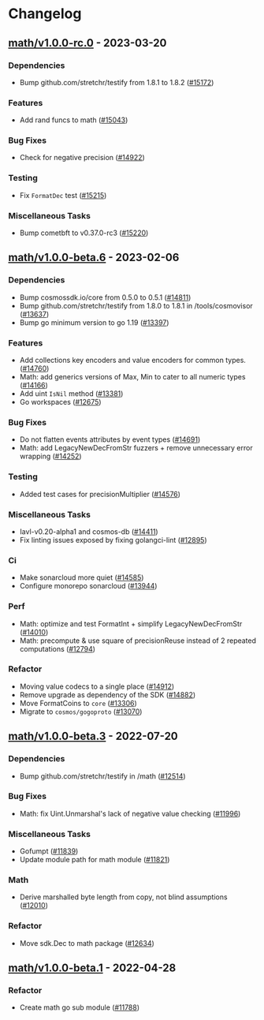 <!--
Guiding Principles:

Changelogs are for humans, not machines.
There should be an entry for every single version.
The same types of changes should be grouped.
Versions and sections should be linkable.
The latest version comes first.
The release date of each version is displayed.
Mention whether you follow Semantic Versioning.

Usage:

Changelog entries are generated by git cliff ref: https://github.com/orhun/git-cliff
This can be run using "make changelog module=path/to/submodule tag=vx.y.z"

Each commit should be conventional, the following message groups are supported.

* feat: A new feature
* fix: A bug fix
* docs: Documentation only changes
* style: Changes that do not affect the meaning of the code (white-space, formatting, missing semi-colons, etc)
* refactor: A code change that neither fixes a bug nor adds a feature
* perf: A code change that improves performance
* test: Adding missing tests or correcting existing tests
* build: Changes that affect the build system or external dependencies (example scopes: go, npm)
* ci: Changes to our CI configuration files and scripts (example scopes: GH Actions)
* chore: Other changes that don't modify src or test files
* revert: Reverts a previous commit

When a change is made that affects the API or state machine, the commit message prefix should be suffixed with `!`.

Ref: https://github.com/commitizen/conventional-commit-types/blob/v3.0.0/index.json
-->

# Changelog

## [math/v1.0.0-rc.0](https://github.com/cosmos/cosmos-sdk/releases/tag/math/v1.0.0-rc.0) - 2023-03-20

### Dependencies

* Bump github.com/stretchr/testify from 1.8.1 to 1.8.2 ([#15172](https://github.com/cosmos/cosmos-sdk/issues/15172))

### Features

* Add rand funcs to math ([#15043](https://github.com/cosmos/cosmos-sdk/issues/15043))

### Bug Fixes

* Check for negative precision ([#14922](https://github.com/cosmos/cosmos-sdk/issues/14922))

### Testing

* Fix `FormatDec` test ([#15215](https://github.com/cosmos/cosmos-sdk/issues/15215))

### Miscellaneous Tasks

* Bump cometbft to v0.37.0-rc3 ([#15220](https://github.com/cosmos/cosmos-sdk/issues/15220))

## [math/v1.0.0-beta.6](https://github.com/cosmos/cosmos-sdk/releases/tag/math/v1.0.0-beta.6) - 2023-02-06

### Dependencies

* Bump cosmossdk.io/core from 0.5.0 to 0.5.1 ([#14811](https://github.com/cosmos/cosmos-sdk/issues/14811))
* Bump github.com/stretchr/testify from 1.8.0 to 1.8.1 in /tools/cosmovisor ([#13637](https://github.com/cosmos/cosmos-sdk/issues/13637))
* Bump go minimum version to go 1.19 ([#13397](https://github.com/cosmos/cosmos-sdk/issues/13397))

### Features

* Add collections key encoders and value encoders for common types. ([#14760](https://github.com/cosmos/cosmos-sdk/issues/14760))
* Math: add generics versions of Max, Min to cater to all numeric types ([#14166](https://github.com/cosmos/cosmos-sdk/issues/14166))
* Add uint `IsNil` method ([#13381](https://github.com/cosmos/cosmos-sdk/issues/13381))
* Go workspaces ([#12675](https://github.com/cosmos/cosmos-sdk/issues/12675))

### Bug Fixes

* Do not flatten events attributes by event types ([#14691](https://github.com/cosmos/cosmos-sdk/issues/14691))
* Math: add LegacyNewDecFromStr fuzzers + remove unnecessary error wrapping ([#14252](https://github.com/cosmos/cosmos-sdk/issues/14252))

### Testing

* Added test cases for precisionMultiplier ([#14576](https://github.com/cosmos/cosmos-sdk/issues/14576))

### Miscellaneous Tasks

* Iavl-v0.20-alpha1 and cosmos-db ([#14411](https://github.com/cosmos/cosmos-sdk/issues/14411))
* Fix linting issues exposed by fixing golangci-lint ([#12895](https://github.com/cosmos/cosmos-sdk/issues/12895))

### Ci

* Make sonarcloud more quiet ([#14585](https://github.com/cosmos/cosmos-sdk/issues/14585))
* Configure monorepo sonarcloud ([#13944](https://github.com/cosmos/cosmos-sdk/issues/13944))

### Perf

* Math: optimize and test FormatInt + simplify LegacyNewDecFromStr ([#14010](https://github.com/cosmos/cosmos-sdk/issues/14010))
* Math: precompute & use square of precisionReuse instead of 2 repeated computations ([#12794](https://github.com/cosmos/cosmos-sdk/issues/12794))

### Refactor

* Moving value codecs to a single place ([#14912](https://github.com/cosmos/cosmos-sdk/issues/14912))
* Remove upgrade as dependency of the SDK ([#14882](https://github.com/cosmos/cosmos-sdk/issues/14882))
* Move FormatCoins to `core` ([#13306](https://github.com/cosmos/cosmos-sdk/issues/13306))
* Migrate to `cosmos/gogoproto` ([#13070](https://github.com/cosmos/cosmos-sdk/issues/13070))

## [math/v1.0.0-beta.3](https://github.com/cosmos/cosmos-sdk/releases/tag/math/v1.0.0-beta.3) - 2022-07-20

### Dependencies

* Bump github.com/stretchr/testify in /math ([#12514](https://github.com/cosmos/cosmos-sdk/issues/12514))

### Bug Fixes

* Math: fix Uint.Unmarshal's lack of negative value checking ([#11996](https://github.com/cosmos/cosmos-sdk/issues/11996))

### Miscellaneous Tasks

* Gofumpt ([#11839](https://github.com/cosmos/cosmos-sdk/issues/11839))
* Update module path for math module ([#11821](https://github.com/cosmos/cosmos-sdk/issues/11821))

### Math

* Derive marshalled byte length from copy, not blind assumptions ([#12010](https://github.com/cosmos/cosmos-sdk/issues/12010))

### Refactor

* Move sdk.Dec to math package ([#12634](https://github.com/cosmos/cosmos-sdk/issues/12634))

## [math/v1.0.0-beta.1](https://github.com/cosmos/cosmos-sdk/releases/tag/math/v1.0.0-beta.1) - 2022-04-28

### Refactor

* Create math go sub module ([#11788](https://github.com/cosmos/cosmos-sdk/issues/11788))

<!-- generated by git-cliff -->
